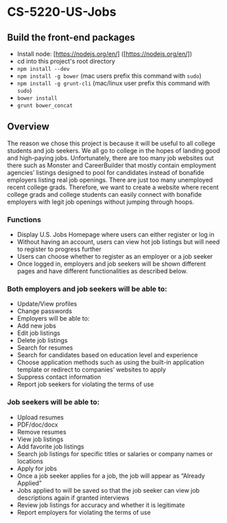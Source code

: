 # CS-5220-US-Jobs

## Build the front-end packages
* Install node: [https://nodejs.org/en/] ([https://nodejs.org/en/])
* cd into this project's root directory
* `npm install --dev`
* `npm install -g bower` (mac users prefix this command with `sudo`)
* `npm install -g grunt-cli` (mac/linux user prefix this command with `sudo`)
* `bower install`
* `grunt bower_concat`

## Overview
The reason we chose this project is because it will be useful to all college students and job seekers.  We all go to college in the hopes of landing good and high-paying jobs.  Unfortunately, there are too many job websites out there such as Monster and CareerBuilder that mostly contain employment agencies’ listings designed to pool for candidates instead of bonafide employers listing real job openings.  There are just too many unemployed recent college grads.  Therefore, we want to create a website where recent college grads and college students can easily connect with bonafide employers with legit job openings without jumping through hoops.
 
### Functions
 * Display U.S. Jobs Homepage where users can either register or log in
 * Without having an account, users can view hot job listings but will need to register to progress further
 * Users can choose whether to register as an employer or a job seeker
 * Once logged in, employers and job seekers will be shown different pages and have different functionalities as described below.
 
### Both employers and job seekers will be able to:
 * Update/View profiles
 * Change passwords
 * Employers will be able to:
 * Add new jobs
 * Edit job listings
 * Delete job listings
 * Search for resumes
 * Search for candidates based on education level and experience
 * Choose application methods such as using the built-in application template or redirect to companies’ websites to apply
 * Suppress contact information
 * Report job seekers for violating the terms of use
 
### Job seekers will be able to:
 * Upload resumes
 * PDF/doc/docx
 * Remove resumes
 * View job listings
 * Add favorite job listings
 * Search job listings for specific titles or salaries or company names or locations
 * Apply for jobs
 * Once a job seeker applies for a job, the job will appear as “Already Applied”
 * Jobs applied to will be saved so that the job seeker can view job descriptions again if granted interviews
 * Review job listings for accuracy and whether it is legitimate
 * Report employers for violating the terms of use




